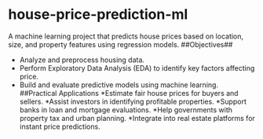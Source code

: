 # house-price-prediction-ml
A machine learning project that predicts house prices based on location, size, and property features using regression models.
##Objectives##
* Analyze and preprocess housing data.
* Perform Exploratory Data Analysis (EDA) to identify key factors affecting price.
* Build and evaluate predictive models using machine learning.
  ##Practical Applications
*Estimate fair house prices for buyers and sellers.
*Assist investors in identifying profitable properties.
*Support banks in loan and mortgage evaluations.
*Help governments with property tax and urban planning.
*Integrate into real estate platforms for instant price predictions.
